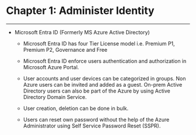 # Chapter 1: Administer Identity

---

- Microsoft Entra ID (Formerly MS Azure Active Directory)
  
  - Microsoft Entra ID has four Tier License model i.e. Premium P1, Premium P2, Governance and Free
  
  - Microsoft Entra ID enforce users authentication and authorization in Microsoft Azure Portal.
  
  - User accounts and user devices can be categorized in groups. Non Azure users can be invited and added as a guest. On-prem Active Directory users can also be part of the Azure by using Active Directory Domain Service.
  
  - User creation, deletion can be done in bulk.
  
  - Users can reset own password without the help of the Azure Administrator using Self Service Password Reset (SSPR).
